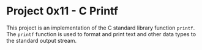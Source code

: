 <!DOCTYPE html>
<html>
  <head>
    <title>Project 0x11 - C Printf</title>
  </head>
  <body>
    <h1>Project 0x11 - C Printf</h1>
    <p>
      This project is an implementation of the C standard library function
      <code>printf</code>. The <code>printf</code> function is used to format
      and print text and other data types to the standard output stream.
    </p>
	